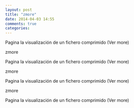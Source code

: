 ```yaml
---
layout: post
title: "zmore"
date: 2014-04-03 14:55
comments: true
categories: 
---
```

Pagina la visualización de un fichero comprimido (Ver more) 

zmore

Pagina la visualización de un fichero comprimido (Ver more) 

zmore

Pagina la visualización de un fichero comprimido (Ver more) 

zmore

Pagina la visualización de un fichero comprimido (Ver more) 

